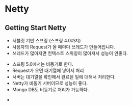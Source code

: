 # Netty

## Getting Start Netty

- 서블릿 기반 스프링 (스프링 4.0까지)
- 사용자의 Request가 올 때마다 쓰레드가 만들어집니다.
- 쓰레드가 많아지면 컨텍스트 스위칭이 많아져서 성능이 안좋다.

* 스프링 5.0에서는 비동기로 한다.
* Request가 오면 대기열에 넣어서 처리
* 서버는 대기열을 확인해서 완료된 일에 대해서 처리한다.
* Netty가 비동기 서버이므로 성능이 좋다.
* Mongo DB도 비동기로 처리가 가능하다.

- 